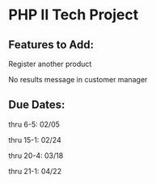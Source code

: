 # PHP II Tech Project

## Features to Add:
Register another product

No results message in customer manager

## Due Dates:
thru 6-5: 02/05

thru 15-1: 02/24

thru 20-4: 03/18

thru 21-1: 04/22
